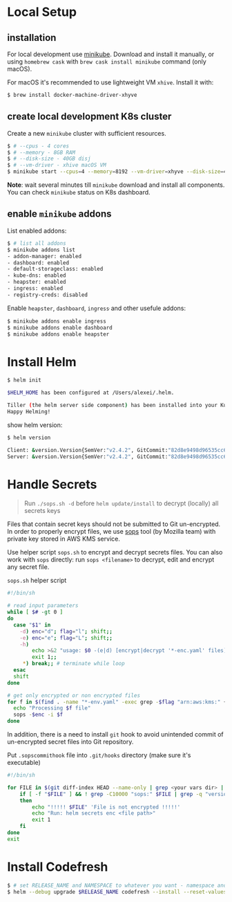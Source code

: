 # Local Setup

## installation

For local development use [minikube](https://github.com/kubernetes/minikube). 
Download and install it manually, or using `homebrew cask` with `brew cask install minikube` command (only macOS).

For macOS it's recommended to use lightweight VM `xhive`.
Install it with:
```sh
$ brew install docker-machine-driver-xhyve
```

## create local development K8s cluster

Create a new `minikube` cluster with sufficient resources.

```sh
$ # --cpus - 4 cores
$ # --memory - 8GB RAM
$ # --disk-size - 40GB disj
$ # --vm-driver - xhive macOS VM  
$ minikube start --cpus=4 --memory=8192 --vm-driver=xhyve --disk-size=40g
```

**Note**: wait several minutes till `minikube` download and install all components. You can check `minikube` status on K8s dashboard.

## enable `minikube` addons

List enabled addons:

```sh
$ # list all addons
$ minikube addons list
- addon-manager: enabled
- dashboard: enabled
- default-storageclass: enabled
- kube-dns: enabled
- heapster: enabled
- ingress: enabled
- registry-creds: disabled
```

Enable `heapster`, `dashboard`, `ingressּּּּ` and other usefule addons:

```sh
$ minikube addons enable ingress
$ minikube addons enable dashboard
$ minikube addons enable heapster
```

# Install Helm

```sh
$ helm init

$HELM_HOME has been configured at /Users/alexei/.helm.

Tiller (the helm server side component) has been installed into your Kubernetes Cluster.
Happy Helming!
```

show helm version:

```sh
$ helm version

Client: &version.Version{SemVer:"v2.4.2", GitCommit:"82d8e9498d96535cc6787a6a9194a76161d29b4c", GitTreeState:"clean"}
Server: &version.Version{SemVer:"v2.4.2", GitCommit:"82d8e9498d96535cc6787a6a9194a76161d29b4c", GitTreeState:"clean"}
```

# Handle Secrets

> Run `./sops.sh -d` before `helm update/install` to decrypt (locally) all secrets keys

Files that contain secret keys should not be submitted to Git un-encrypted. In order to properly encrypt files, we use [sops](https://github.com/mozilla/sops) tool (by Mozilla team) with private key stored in AWS KMS service.

Use helper script `sops.sh` to encrypt and decrypt secrets files. You can also work with `sops` directly: run `sops <filename>` to decrypt, edit and encrypt any secret file.

`sops.sh` helper script

```sh
#!/bin/sh

# read input parameters
while [ $# -gt 0 ]
do
  case "$1" in
    -d) enc="d"; flag="l"; shift;;
    -e) enc="e"; flag="L"; shift;;
    -h)
        echo >&2 "usage: $0 -(e|d) [encrypt|decrypt '*-enc.yaml' files]"
        exit 1;;
     *) break;; # terminate while loop
  esac
  shift
done

# get only encrypted or non encrypted files
for f in $(find . -name "*-env.yaml" -exec grep -$flag "arn:aws:kms:" {} +); do 
  echo "Processing $f file"
  sops -$enc -i $f
done
```

In addition, there is a need to install `git` hook to avoid unintended commit of un-encrypted secret files into Git repository.

Put `.sopscommithook` file into `.git/hooks` directory (make sure it's executable)

```sh
#!/bin/sh

for FILE in $(git diff-index HEAD --name-only | grep <your vars dir> | grep "enc.yaml"); do
    if [ -f "$FILE" ] && ! grep -C10000 "sops:" $FILE | grep -q "version:"; then
    then
        echo "!!!!! $FILE" 'File is not encrypted !!!!!'
        echo "Run: helm secrets enc <file path>"
        exit 1
    fi
done
exit

```

# Install Codefresh

```sh
$ # set RELEASE_NAME and NAMESPACE to whatever you want - namespace and Helm release will be created/updated
$ helm --debug upgrade $RELEASE_NAME codefresh --install --reset-values --namespace $NAMESPACE
```